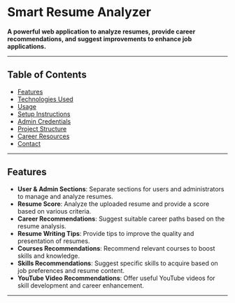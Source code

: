 # Smart Resume Analyzer

**A powerful web application to analyze resumes, provide career recommendations, and suggest improvements to enhance job applications.**

---

## Table of Contents
- [Features](#features)
- [Technologies Used](#technologies-used)
- [Usage](#usage)
- [Setup Instructions](#setup-instructions)
- [Admin Credentials](#admin-credentials)
- [Project Structure](#project-structure)
- [Career Resources](#career-resources)
- [Contact](#contact)

---

## Features
- **User & Admin Sections**: Separate sections for users and administrators to manage and analyze resumes.
- **Resume Score**: Analyze the uploaded resume and provide a score based on various criteria.
- **Career Recommendations**: Suggest suitable career paths based on the resume analysis.
- **Resume Writing Tips**: Provide tips to improve the quality and presentation of resumes.
- **Courses Recommendations**: Recommend relevant courses to boost skills and knowledge.
- **Skills Recommendations**: Suggest specific skills to acquire based on job preferences and resume content.
- **YouTube Video Recommendations**: Offer useful YouTube videos for skill development and career enhancement.

---



